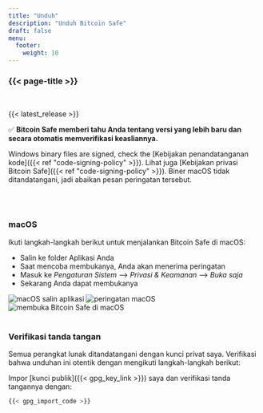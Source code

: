 ```yaml
---
title: "Unduh"
description: "Unduh Bitcoin Safe"
draft: false
menu:
  footer:
    weight: 10
---
```


### {{< page-title >}} 

<br>

{{< latest_release >}}


✅ **Bitcoin Safe memberi tahu Anda tentang versi yang lebih baru dan secara otomatis memverifikasi keasliannya.**


Windows binary files are signed, check the [Kebijakan penandatanganan kode]({{< ref "code-signing-policy" >}}). Lihat juga [Kebijakan privasi Bitcoin Safe]({{< ref "code-signing-policy" >}}). Biner macOS tidak ditandatangani, jadi abaikan pesan peringatan tersebut.

<br>
<br>

###  macOS 

Ikuti langkah-langkah berikut untuk menjalankan Bitcoin Safe di macOS:
- Salin ke folder Aplikasi Anda
- Saat mencoba membukanya, Anda akan menerima peringatan
- Masuk ke *Pengaturan Sistem* --> *Privasi & Keamanan* --> *Buka saja*
- Sekarang Anda dapat membukanya


<img src="/images/mac/copy-app.png" alt="macOS salin aplikasi"   /> 
<img src="/images/mac/warning.png" alt="peringatan macOS"   /> 
<img src="/images/mac/disable.png" alt="membuka Bitcoin Safe di macOS"   /> 

<br>
<br>

###  Verifikasi tanda tangan

Semua perangkat lunak ditandatangani dengan kunci privat saya. Verifikasi bahwa unduhan ini otentik dengan mengikuti langkah-langkah berikut:

Impor [kunci publik]({{< gpg_key_link >}}) saya dan verifikasi tanda tangannya dengan:
```bash
{{< gpg_import_code >}}
```



<br> 
<br>


<!-- ### Alternative install  via pip  on Mac, Linux, or Windows 
PyPi: https://pypi.org/project/bitcoin-safe/
python -m pip install bitcoin-safe
python -m bitcoin_safe
-->